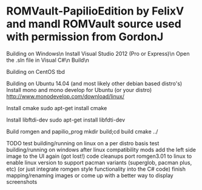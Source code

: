 ROMVault-PapilioEdition by FelixV and mandl
ROMVault source used with permission from GordonJ
========

Building on Windows\n
 Install Visual Studio 2012 (Pro or Express)\n
 Open the .sln file in Visual C#\n
 Build\n

Building on CentOS
 tbd

Building on Ubuntu 14.04 (and most likely other debian based distro's)
 Install mono and mono develop for Ubuntu (or your distro)
  http://www.monodevelop.com/download/linux/

 Install cmake
  sudo apt-get install cmake

 Install libftdi-dev
  sudo apt-get install libfdti-dev

 Build romgen and papilio_prog
  mkdir build;cd build
  cmake ../

TODO
 test building/running on linux on a per distro basis
 test building/running on windows after linux compatibility mods
 add the left side image to the UI again (got lost!)
 code cleanups
 port romgen3.01 to linux to enable linux version to support pacman variants (superglob, pacman plus, etc)
   (or just integrate romgen style functionality into the C# code)
 finish mapping/renaming images or come up with a better way to display screenshots
 
